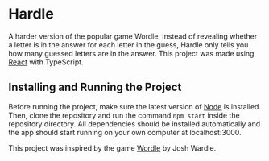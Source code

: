 # Hardle

A harder version of the popular game Wordle. Instead of revealing whether a letter is in the answer for each letter in
the guess, Hardle only tells you how many guessed letters are in the answer. This project was made using
[React](https://reactjs.org) with TypeScript.

## Installing and Running the Project

Before running the project, make sure the latest version of [Node](https://nodejs.org/en/) is installed. Then, clone
the repository and run the command `npm start` inside the repository directory. All dependencies should be installed automatically
and the app should start running on your own computer at localhost:3000.

This project was inspired by the game [Wordle](https://www.nytimes.com/games/wordle/index.html) by Josh Wardle.